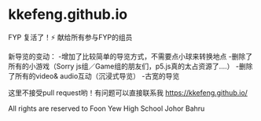 # kkefeng.github.io
FYP 复活了！⚡
献给所有参与FYP的组员

新导览的变动：
-增加了比较简单的导览方式，不需要点小球来转换地点
-删除了所有的小游戏（Sorry js组／Game组的朋友们，p5.js真的太占资源了....）
-删除了所有的video& audio互动（沉浸式导览）
-古宽的导览

这里不接受pull request哟！有问题可以直接联系我
https://kkefeng.github.io/


All rights are reserved to Foon Yew High School Johor Bahru
